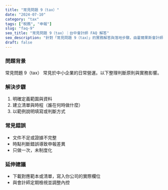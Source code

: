```yaml
---
title: "常見問題 9（tax）"
date: "2024-07-10"
category: "tax"
tags: ["稅務", "申報"]
slug: "faq-9"
seo_title: "常見問題 9（tax）｜台中會計師 FAQ 解答"
seo_description: "針對「常見問題 9（tax）」的實務解答與落地步驟，由霍爾果斯會計師事務所整理。"
draft: false
---
```



### 問題背景
常見問題 9（tax） 常見於中小企業的日常營運。以下整理判斷原則與實務影響。

### 解決步驟
1. 明確定義範圍與資料
2. 建立清單與時程（誰在何時做什麼）
3. 以範例說明填寫或判斷方式

### 常見錯誤
- 文件不足或證據不完整
- 時點判斷錯誤導致申報差異
- 只做一次，未制度化

### 延伸建議
- 下載對應範本或清單，寫入你公司的實際欄位
- 與會計師定期檢視並調整內控

